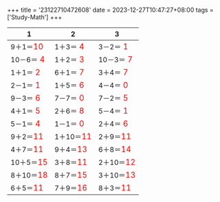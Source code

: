 +++ 
title = '23122710472608' 
date = 2023-12-27T10:47:27+08:00 
tags = ['Study-Math'] 
+++ 

1 | 2 | 3 
-- | -- | -- 
9＋1＝<font color=red size=4>10</font> | 1＋3＝<font color=red size=4> 4</font> | 3－2＝<font color=red size=4> 1</font> 
10－6＝<font color=red size=4> 4</font> | 1＋2＝<font color=red size=4> 3</font> | 10－3＝<font color=red size=4> 7</font> 
1＋1＝<font color=red size=4> 2</font> | 6＋1＝<font color=red size=4> 7</font> | 3＋4＝<font color=red size=4> 7</font> 
2－1＝<font color=red size=4> 1</font> | 1＋5＝<font color=red size=4> 6</font> | 4－4＝<font color=red size=4> 0</font> 
9－3＝<font color=red size=4> 6</font> | 7－7＝<font color=red size=4> 0</font> | 7－2＝<font color=red size=4> 5</font> 
4＋1＝<font color=red size=4> 5</font> | 2＋6＝<font color=red size=4> 8</font> | 5－4＝<font color=red size=4> 1</font> 
5－1＝<font color=red size=4> 4</font> | 1－1＝<font color=red size=4> 0</font> | 2＋4＝<font color=red size=4> 6</font> 
9＋2＝<font color=red size=4>11</font> | 1＋10＝<font color=red size=4>11</font> | 2＋9＝<font color=red size=4>11</font> 
4＋7＝<font color=red size=4>11</font> | 9＋4＝<font color=red size=4>13</font> | 6＋8＝<font color=red size=4>14</font> 
10＋5＝<font color=red size=4>15</font> | 3＋8＝<font color=red size=4>11</font> | 2＋10＝<font color=red size=4>12</font> 
8＋10＝<font color=red size=4>18</font> | 8＋7＝<font color=red size=4>15</font> | 3＋10＝<font color=red size=4>13</font> 
6＋5＝<font color=red size=4>11</font> | 7＋9＝<font color=red size=4>16</font> | 8＋3＝<font color=red size=4>11</font> 

